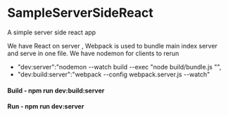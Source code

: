 # SampleServerSideReact
A simple server side react app

We have React on server , Webpack is used to bundle main index server and serve in one file.
We have nodemon for clients to rerun

- "dev:server":"nodemon --watch build --exec \"node build/bundle.js \"",
- "dev:build:server":"webpack --config webpack.server.js --watch"

#### Build - npm run dev:build:server
#### Run - npm run dev:server
